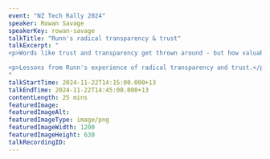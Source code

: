 ```yaml
---
event: "NZ Tech Rally 2024"
speaker: Rowan Savage
speakerKey: rowan-savage
talkTitle: "Runn's radical transparency & trust"
talkExcerpt: "  
<p>Words like trust and transparency get thrown around - but how valuable are they, and what difference can they make to the success of your team and your business?</p>

<p>Lessons from Runn's experience of radical transparency and trust.</p>
"
talkStartTime: 2024-11-22T14:15:00.000+13
talkEndTime: 2024-11-22T14:45:00.000+13
contentLength: 25 mins
featuredImage:
featuredImageAlt:
featuredImageType: image/png
featuredImageWidth: 1200
featuredImageHeight: 630
talkRecordingID:
---
```

